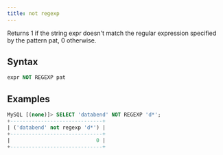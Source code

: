 ```yaml
---
title: not regexp
---
```


Returns 1 if the string expr doesn't match the regular expression specified by the pattern pat, 0 otherwise.

## Syntax

```sql
expr NOT REGEXP pat
```

## Examples

```sql
MySQL [(none)]> SELECT 'databend' NOT REGEXP 'd*';
+------------------------------+
| ('databend' not regexp 'd*') |
+------------------------------+
|                            0 |
+------------------------------+
```